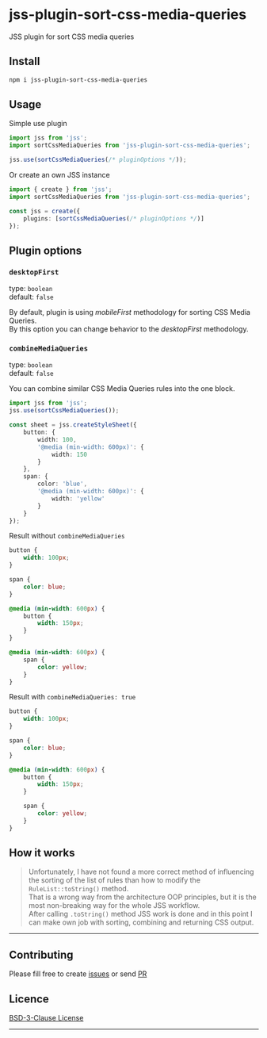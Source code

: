 # jss-plugin-sort-css-media-queries

JSS plugin for sort CSS media queries

## Install

```bash
npm i jss-plugin-sort-css-media-queries
```

## Usage

Simple use plugin

```ts
import jss from 'jss';
import sortCssMediaQueries from 'jss-plugin-sort-css-media-queries';

jss.use(sortCssMediaQueries(/* pluginOptions */));
```

Or create an own JSS instance

```ts
import { create } from 'jss';
import sortCssMediaQueries from 'jss-plugin-sort-css-media-queries';

const jss = create({
    plugins: [sortCssMediaQueries(/* pluginOptions */)]
});
```

## Plugin options

### `desktopFirst`

type: `boolean`  
default: `false`

By default, plugin is using _mobileFirst_ methodology for sorting CSS Media Queries.  
By this option you can change behavior to the _desktopFirst_ methodology.

### `combineMediaQueries`

type: `boolean`  
default: `false`

You can combine similar CSS Media Queries rules into the one block.

```ts
import jss from 'jss';
jss.use(sortCssMediaQueries());

const sheet = jss.createStyleSheet({
    button: {
        width: 100,
        '@media (min-width: 600px)': {
            width: 150
        }
    },
    span: {
        color: 'blue',
        '@media (min-width: 600px)': {
            width: 'yellow'
        }
    }
});
```

Result without `combineMediaQueries`

```css
button {
    width: 100px;
}

span {
    color: blue;
}

@media (min-width: 600px) {
    button {
        width: 150px;
    }
}

@media (min-width: 600px) {
    span {
        color: yellow;
    }
}
```

Result with `combineMediaQueries: true`

```css
button {
    width: 100px;
}

span {
    color: blue;
}

@media (min-width: 600px) {
    button {
        width: 150px;
    }

    span {
        color: yellow;
    }
}
```

## How it works

> Unfortunately, I have not found a more correct method of influencing the sorting of the list of rules than how to modify the `RuleList::toString()` method.  
> That is a wrong way from the architecture OOP principles, but it is the most non-breaking way for the whole JSS workflow.  
> After calling `.toString()` method JSS work is done and in this point I can make own job with sorting, combining and returning CSS output.

---

## Contributing

Please fill free to create [issues](https://github.com/dutchenkoOleg/jss-plugin-sort-css-media-queries/issues) or send [PR](https://github.com/dutchenkoOleg/jss-plugin-sort-css-media-queries/pulls)

## Licence

[BSD-3-Clause License](https://github.com/dutchenkoOleg/jss-plugin-sort-css-media-queries/blob/master/LICENSE)

---
